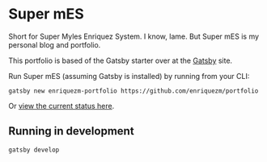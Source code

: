 # Super mES

Short for Super Myles Enriquez System. I know, lame. But Super mES is my personal blog and portfolio.

This portfolio is based of the Gatsby starter over at the [Gatsby](https://www.gatsbyjs.org/) site.

Run Super mES (assuming Gatsby is installed) by running from your CLI:
```
gatsby new enriquezm-portfolio https://github.com/enriquezm/portfolio
```

Or [view the current status here](https://pensive-lamport-06727c.netlify.com/).

## Running in development
`gatsby develop`
